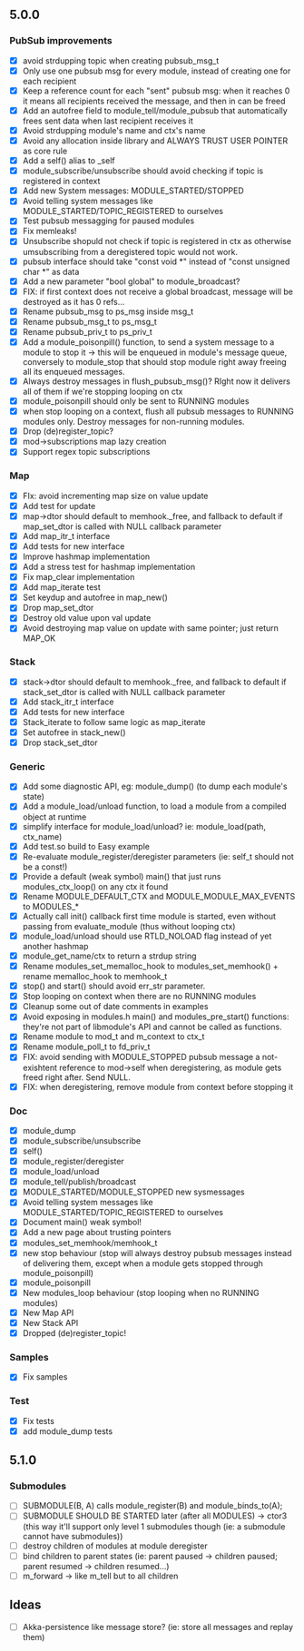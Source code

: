 ## 5.0.0

### PubSub improvements
- [x] avoid strdupping topic when creating pubsub_msg_t
- [x] Only use one pubsub msg for every module, instead of  creating one for each recipient
- [x] Keep a reference count for each "sent" pubsub msg: when it reaches 0 it means all recipients received the message, and then in can be freed
- [x] Add an autofree field to module_tell/module_pubsub that automatically frees sent data when last recipient receives it
- [x] Avoid strdupping module's name and ctx's name
- [x] Avoid any allocation inside library and ALWAYS TRUST USER POINTER as core rule
- [x] Add a self() alias to _self
- [x] module_subscribe/unsubscribe should avoid checking if topic is registered in context
- [x] Add new System messages: MODULE_STARTED/STOPPED
- [x] Avoid telling system messages like MODULE_STARTED/TOPIC_REGISTERED to ourselves
- [x] Test pubsub messagging for paused modules
- [x] Fix memleaks!
- [x] Unsubscribe shopuld not check if topic is registered in ctx as otherwise umsubscribing from a deregistered topic would not work.
- [x] pubsub interface should take "const void *" instead of "const unsigned char *" as data
- [x] Add a new parameter "bool global" to module_broadcast?
- [x] FIX: if first context does not receive a global broadcast, message will be destroyed as it has 0 refs...
- [x] Rename pubsub_msg to ps_msg inside msg_t
- [x] Rename pubsub_msg_t to ps_msg_t
- [x] Rename pubsub_priv_t to ps_priv_t
- [x] Add a module_poisonpill() function, to send a system message to a module to stop it -> this will be enqueued in module's message queue, 
conversely to module_stop that should stop module right away freeing all its enqueued messages.
- [x] Always destroy messages in flush_pubsub_msg()? RIght now it delivers all of them if we're stopping looping on ctx
- [x] module_poisonpill should only be sent to RUNNING modules
- [x] when stop looping on a context, flush all pubsub messages to RUNNING modules only. Destroy messages for non-running modules.
- [x] Drop (de)register_topic?
- [x] mod->subscriptions map lazy creation
- [x] Support regex topic subscriptions

### Map
- [x] FIx: avoid incrementing map size on value update
- [x] Add test for update
- [x] map->dtor should default to memhook._free, and fallback to default if map_set_dtor is called with NULL callback parameter 
- [x] Add map_itr_t interface
- [x] Add tests for new interface
- [x] Improve hashmap implementation
- [x] Add a stress test for hashmap implementation
- [x] Fix map_clear implementation
- [x] Add map_iterate test
- [x] Set keydup and autofree in map_new()
- [x] Drop map_set_dtor
- [x] Destroy old value upon val update
- [x] Avoid destroying map value on update with same pointer; just return MAP_OK

### Stack
- [x] stack->dtor should default to memhook._free, and fallback to default if stack_set_dtor is called with NULL callback parameter 
- [X] Add stack_itr_t interface
- [x] Add tests for new interface
- [x] Stack_iterate to follow same logic as map_iterate
- [x] Set autofree in stack_new()
- [x] Drop stack_set_dtor

### Generic
- [x] Add some diagnostic API, eg: module_dump() (to dump each module's state)
- [x] Add a module_load/unload function, to load a module from a compiled object at runtime
- [x] simplify interface for module_load/unload? ie: module_load(path, ctx_name)
- [x] Add test.so build to Easy example
- [x] Re-evaluate module_register/deregister parameters (ie: self_t should not be a const!)
- [x] Provide a default (weak symbol) main() that just runs modules_ctx_loop() on any ctx it found
- [x] Rename MODULE_DEFAULT_CTX and MODULE_MODULE_MAX_EVENTS to MODULES_*
- [x] Actually call init() callback first time module is started, even without passing from evaluate_module (thus without looping ctx)
- [x] module_load/unload should use RTLD_NOLOAD flag instead of yet another hashmap
- [x] module_get_name/ctx to return a strdup string
- [x] Rename modules_set_memalloc_hook to modules_set_memhook() + rename memalloc_hook to memhook_t
- [x] stop() and start() should avoid err_str parameter.
- [x] Stop looping on context when there are no RUNNING modules
- [x] Cleanup some out of date comments in examples
- [x] Avoid exposing in modules.h main() and modules_pre_start() functions: they're not part of libmodule's API and cannot be called as functions.
- [x] Rename module to mod_t and m_context to ctx_t
- [x] Rename module_poll_t to fd_priv_t
- [x] FIX: avoid sending with MODULE_STOPPED pubsub message a not-exishtent reference to mod->self when deregistering, as module gets freed right after. Send NULL.
- [x] FIX: when deregistering, remove module from context before stopping it

### Doc
- [x] module_dump
- [x] module_subscribe/unsubscribe
- [x] self()
- [x] module_register/deregister
- [x] module_load/unload
- [x] module_tell/publish/broadcast
- [x] MODULE_STARTED/MODULE_STOPPED new sysmessages
- [x] Avoid telling system messages like MODULE_STARTED/TOPIC_REGISTERED to ourselves
- [x] Document main() weak symbol!
- [x] Add a new page about trusting pointers
- [x] modules_set_memhook/memhook_t
- [x] new stop behaviour (stop will always destroy pubsub messages instead of delivering them, except when a module gets stopped through module_poisonpill)
- [x] module_poisonpill
- [x] New modules_loop behaviour (stop looping when no RUNNING modules)
- [x] New Map API
- [x] New Stack API
- [x] Dropped (de)register_topic!
 
### Samples
- [x] Fix samples

### Test
- [x] Fix tests
- [x] add module_dump tests

## 5.1.0

### Submodules
- [ ] SUBMODULE(B, A) calls module_register(B) and module_binds_to(A);
- [ ] SUBMODULE SHOULD BE STARTED later (after all MODULES) -> ctor3 (this way it'll support only level 1 submodules though (ie: a submodule cannot have submodules))
- [ ] destroy children of modules at module deregister
- [ ] bind children to parent states (ie: parent paused -> children paused; parent resumed -> children resumed...)
- [ ] m_forward -> like m_tell but to all children

## Ideas
- [ ] Akka-persistence like message store? (ie: store all messages and replay them)
